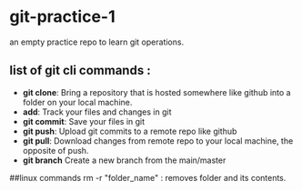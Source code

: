 # git-practice-1
an empty practice repo to learn git operations.
## list of git cli commands :
- **git clone**: Bring a repository that is hosted somewhere like github into a folder on your local machine.
- **add**: Track your files and changes in git
- **git commit**: Save your files in git
- **git push**: Upload git commits to a remote repo like github
- **git pull**: Download changes from remote repo to your local machine, the opposite of push.
- **git branch** Create a new branch from the main/master

##linux commands
rm -r "folder_name" : removes folder and its contents.
